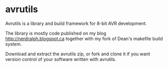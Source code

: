 # avrutils

Avrutils is a library and build framework for 8-bit AVR development.

The library is mostly code published on my blog http://nerdralph.blogspot.ca
together with my fork of Dean's makefile build system.

Download and extract the avrutils zip, or fork and clone it if you want version
control of your software written with avrutils.
